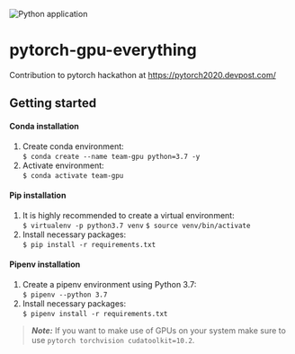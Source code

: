 ![Python application](https://github.com/lukasfolle/pytorch-gpu-everything/workflows/Python%20application/badge.svg)

# pytorch-gpu-everything
Contribution to pytorch hackathon at https://pytorch2020.devpost.com/

## Getting started

#### Conda installation

1. Create conda environment: \
`$ conda create --name team-gpu python=3.7 -y`
2. Activate environment: \
`$ conda activate team-gpu`

#### Pip installation

1. It is highly recommended to create a virtual environment: \
`$ virtualenv -p python3.7 venv`
`$ source venv/bin/activate`
2. Install necessary packages: \
`$ pip install -r requirements.txt`

#### Pipenv installation

1. Create a pipenv environment using Python 3.7:\
`$ pipenv --python 3.7`
2. Install necessary packages:\
`$ pipenv install -r requirements.txt`

> **_Note:_**  If you want to make use of GPUs on your system make sure to use `pytorch torchvision cudatoolkit=10.2`.
